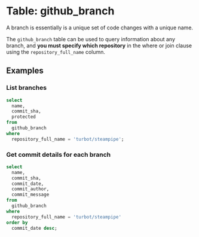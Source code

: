 # Table: github_branch

A branch is essentially is a unique set of code changes with a unique name.

The `github_branch` table can be used to query information about any branch, and **you must specify which repository** in the where or join clause using the `repository_full_name` column.

## Examples

### List branches

```sql
select
  name,
  commit_sha,
  protected
from
  github_branch
where
  repository_full_name = 'turbot/steampipe';
```

### Get commit details for each branch

```sql
select
  name,
  commit_sha,
  commit_date,
  commit_author,
  commit_message
from
  github_branch
where
  repository_full_name = 'turbot/steampipe'
order by
  commit_date desc;
```
